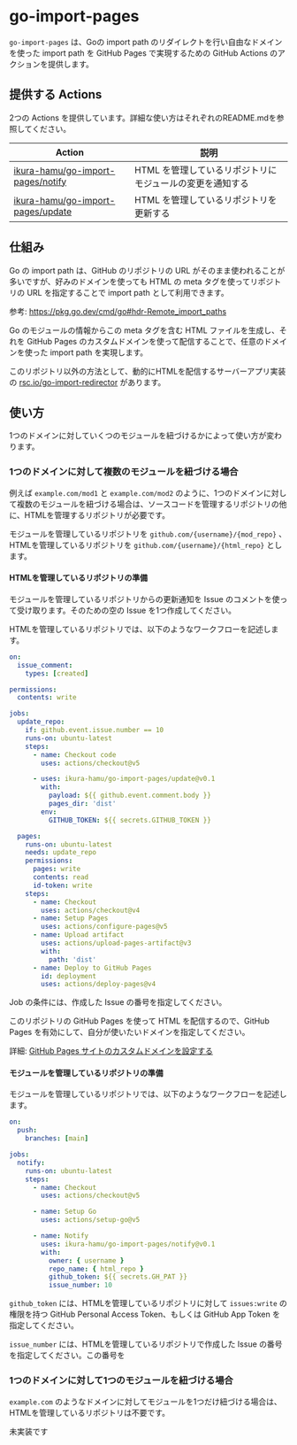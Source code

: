 # go-import-pages

`go-import-pages` は、Goの import
path のリダイレクトを行い自由なドメインを使った import path を GitHub
Pages で実現するための GitHub Actions のアクションを提供します。

## 提供する Actions

2つの Actions を提供しています。詳細な使い方はそれぞれのREADME.mdを参照してください。

| Action                                        | 説明                                                      |
| --------------------------------------------- | --------------------------------------------------------- |
| [ikura-hamu/go-import-pages/notify](./notify) | HTML を管理しているリポジトリにモジュールの変更を通知する |
| [ikura-hamu/go-import-pages/update](./update) | HTML を管理しているリポジトリを更新する                   |

## 仕組み

Go の import
path は、GitHub のリポジトリの URL がそのまま使われることが多いですが、好みのドメインを使っても HTML の meta タグを使ってリポジトリの URL を指定することで import
path として利用できます。

参考: https://pkg.go.dev/cmd/go#hdr-Remote_import_paths

Go のモジュールの情報からこの meta タグを含む HTML ファイルを生成し、それを GitHub
Pages のカスタムドメインを使って配信することで、任意のドメインを使った import
path を実現します。

このリポジトリ以外の方法として、動的にHTMLを配信するサーバーアプリ実装の
[rsc.io/go-import-redirector](https://github.com/rsc/go-import-redirector)
があります。

## 使い方

1つのドメインに対していくつのモジュールを紐づけるかによって使い方が変わります。

### 1つのドメインに対して複数のモジュールを紐づける場合

例えば `example.com/mod1` と `example.com/mod2`
のように、1つのドメインに対して複数のモジュールを紐づける場合は、ソースコードを管理するリポジトリの他に、HTMLを管理するリポジトリが必要です。

モジュールを管理しているリポジトリを `github.com/{username}/{mod_repo}`
、HTMLを管理しているリポジトリを `github.com/{username}/{html_repo}` とします。

#### HTMLを管理しているリポジトリの準備

モジュールを管理しているリポジトリからの更新通知を Issue のコメントを使って受け取ります。そのための空の Issue を1つ作成してください。

HTMLを管理しているリポジトリでは、以下のようなワークフローを記述します。

```yaml
on:
  issue_comment:
    types: [created]

permissions:
  contents: write

jobs:
  update_repo:
    if: github.event.issue.number == 10
    runs-on: ubuntu-latest
    steps:
      - name: Checkout code
        uses: actions/checkout@v5

      - uses: ikura-hamu/go-import-pages/update@v0.1
        with:
          payload: ${{ github.event.comment.body }}
          pages_dir: 'dist'
        env:
          GITHUB_TOKEN: ${{ secrets.GITHUB_TOKEN }}

  pages:
    runs-on: ubuntu-latest
    needs: update_repo
    permissions:
      pages: write
      contents: read
      id-token: write
    steps:
      - name: Checkout
        uses: actions/checkout@v4
      - name: Setup Pages
        uses: actions/configure-pages@v5
      - name: Upload artifact
        uses: actions/upload-pages-artifact@v3
        with:
          path: 'dist'
      - name: Deploy to GitHub Pages
        id: deployment
        uses: actions/deploy-pages@v4
```

Job の条件には、作成した Issue の番号を指定してください。

このリポジトリの GitHub Pages を使って HTML を配信するので、GitHub
Pages を有効にして、自分が使いたいドメインを指定してください。

詳細:
[GitHub Pages サイトのカスタムドメインを設定する](https://docs.github.com/ja/pages/configuring-a-custom-domain-for-your-github-pages-site)

#### モジュールを管理しているリポジトリの準備

モジュールを管理しているリポジトリでは、以下のようなワークフローを記述します。

```yaml
on:
  push:
    branches: [main]

jobs:
  notify:
    runs-on: ubuntu-latest
    steps:
      - name: Checkout
        uses: actions/checkout@v5

      - name: Setup Go
        uses: actions/setup-go@v5

      - name: Notify
        uses: ikura-hamu/go-import-pages/notify@v0.1
        with:
          owner: { username }
          repo_name: { html_repo }
          github_token: ${{ secrets.GH_PAT }}
          issue_number: 10
```

`github_token` には、HTMLを管理しているリポジトリに対して `issues:write`
の権限を持つ GitHub Personal Access Token、もしくは GitHub App
Token を指定してください。

`issue_number`
には、HTMLを管理しているリポジトリで作成した Issue の番号を指定してください。この番号を

### 1つのドメインに対して1つのモジュールを紐づける場合

`example.com`
のようなドメインに対してモジュールを1つだけ紐づける場合は、HTMLを管理しているリポジトリは不要です。

未実装です

